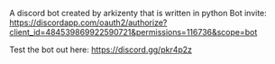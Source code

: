  A discord bot created by arkizenty that is written in python
Bot invite: https://discordapp.com/oauth2/authorize?client_id=484539869922590721&permissions=116736&scope=bot

Test the bot out here: https://discord.gg/pkr4p2z
